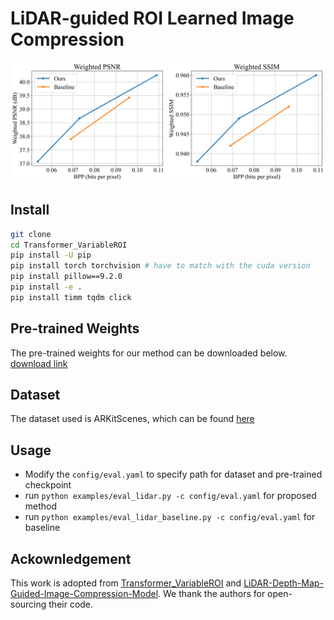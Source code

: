 # LiDAR-guided ROI Learned Image Compression

![image](roi_lidar.png)

## Install
```bash
git clone 
cd Transformer_VariableROI
pip install -U pip
pip install torch torchvision # have to match with the cuda version
pip install pillow==9.2.0
pip install -e .
pip install timm tqdm click
```

## Pre-trained Weights
The pre-trained weights for our method can be downloaded below. <br>
<a href="https://github.com/NYCU-MAPL/Transformer_VariableROI/releases/download/v1.0/transformer_variablerate_roi.pth.tar" download>
  download link
</a>

## Dataset
The dataset used is ARKitScenes, which can be found [here](https://github.com/apple/ARKitScenes)

## Usage
- Modify the `config/eval.yaml` to specify path for dataset and pre-trained checkpoint
- run `python examples/eval_lidar.py -c config/eval.yaml` for proposed method
- run `python examples/eval_lidar_baseline.py -c config/eval.yaml` for baseline


## Ackownledgement
This work is adopted from [Transformer_VariableROI](https://github.com/NYCU-MAPL/Transformer_VariableROI) and [LiDAR-Depth-Map-Guided-Image-Compression-Model](https://github.com/AlessandroGnutti/LiDAR-Depth-Map-Guided-Image-Compression-Model). We thank the authors for open-sourcing their code.

